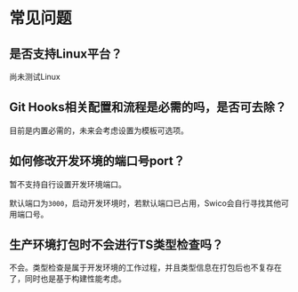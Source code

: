 

# 常见问题


##  是否支持Linux平台？

尚未测试Linux

## Git Hooks相关配置和流程是必需的吗，是否可去除？

目前是内置必需的，未来会考虑设置为模板可选项。


## 如何修改开发环境的端口号port？

暂不支持自行设置开发环境端口。

默认端口为`3000`，启动开发环境时，若默认端口已占用，Swico会自行寻找其他可用端口号。


## 生产环境打包时不会进行TS类型检查吗？

不会。类型检查是属于开发环境的工作过程，并且类型信息在打包后也不复存在了，同时也是基于构建性能考虑。
